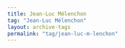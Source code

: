 ```yaml
---
title: Jean-Luc Mélenchon
tag: "Jean-Luc Mélenchon"
layout: archive-tags
permalink: "tag/jean-luc-m-lenchon"
---
```

